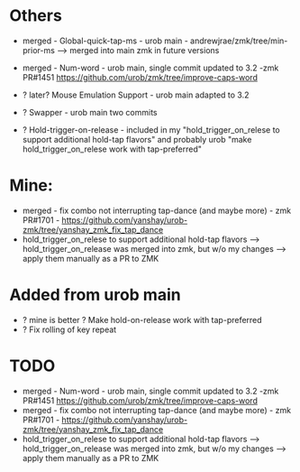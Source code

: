 # Others
- merged - Global-quick-tap-ms - urob main - andrewjrae/zmk/tree/min-prior-ms --> merged into main zmk in future versions
- merged - Num-word - urob main, single commit updated to 3.2 -zmk PR#1451 https://github.com/urob/zmk/tree/improve-caps-word

- ? later? Mouse Emulation Support - urob main adapted to 3.2
- ? Swapper - urob main two commits
- ? Hold-trigger-on-release - included in my "hold_trigger_on_relese to support additional hold-tap flavors" and probably urob "make hold_trigger_on_relese work with tap-preferred"

# Mine:
- merged - fix combo not interrupting tap-dance (and maybe more) - zmk PR#1701 - https://github.com/yanshay/urob-zmk/tree/yanshay_zmk_fix_tap_dance
- hold_trigger_on_relese to support additional hold-tap flavors --> hold_trigger_on_release was merged into zmk, but w/o my changes --> apply them manually as a PR to ZMK

# Added from urob main
- ? mine is better ? Make hold-on-release work with tap-preferred
- ? Fix rolling of key repeat


# TODO

- merged - Num-word - urob main, single commit updated to 3.2 -zmk PR#1451 https://github.com/urob/zmk/tree/improve-caps-word
- merged - fix combo not interrupting tap-dance (and maybe more) - zmk PR#1701 - https://github.com/yanshay/urob-zmk/tree/yanshay_zmk_fix_tap_dance
- hold_trigger_on_relese to support additional hold-tap flavors --> hold_trigger_on_release was merged into zmk, but w/o my changes --> apply them manually as a PR to ZMK
